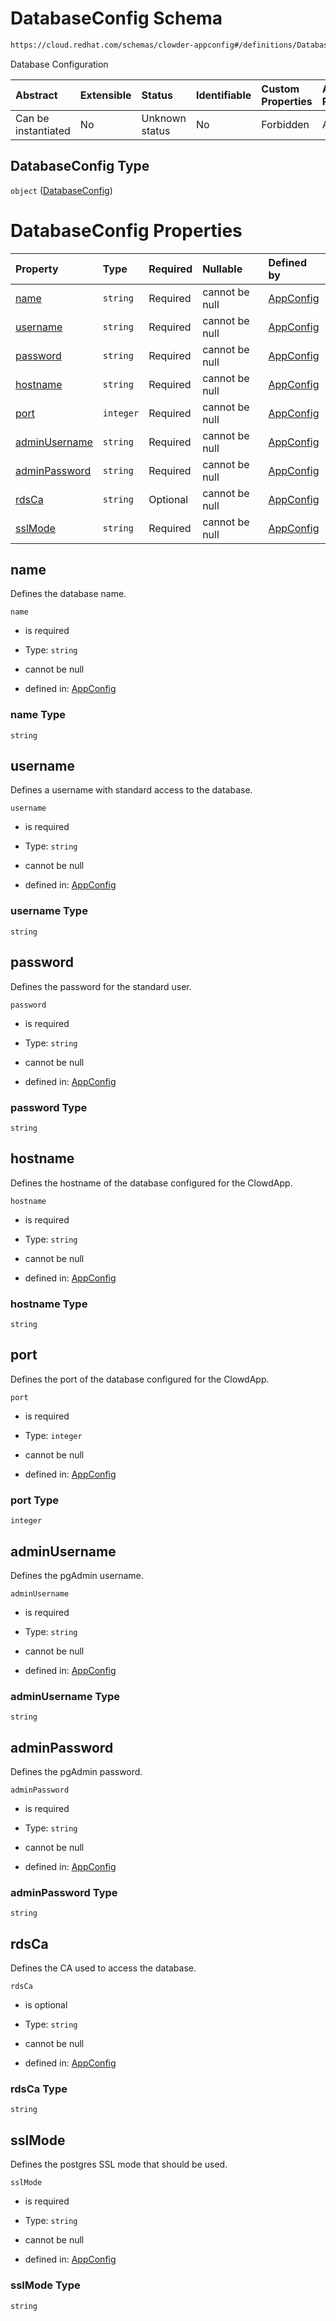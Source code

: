 # DatabaseConfig Schema

```txt
https://cloud.redhat.com/schemas/clowder-appconfig#/definitions/DatabaseConfig
```

Database Configuration

| Abstract            | Extensible | Status         | Identifiable | Custom Properties | Additional Properties | Access Restrictions | Defined In                                                   |
| :------------------ | :--------- | :------------- | :----------- | :---------------- | :-------------------- | :------------------ | :----------------------------------------------------------- |
| Can be instantiated | No         | Unknown status | No           | Forbidden         | Allowed               | none                | [schema.json*](../../out/schema.json "open original schema") |

## DatabaseConfig Type

`object` ([DatabaseConfig](schema-definitions-databaseconfig.md))

# DatabaseConfig Properties

| Property                        | Type      | Required | Nullable       | Defined by                                                                                                                                                                           |
| :------------------------------ | :-------- | :------- | :------------- | :----------------------------------------------------------------------------------------------------------------------------------------------------------------------------------- |
| [name](#name)                   | `string`  | Required | cannot be null | [AppConfig](schema-definitions-databaseconfig-properties-name.md "https://cloud.redhat.com/schemas/clowder-appconfig#/definitions/DatabaseConfig/properties/name")                   |
| [username](#username)           | `string`  | Required | cannot be null | [AppConfig](schema-definitions-databaseconfig-properties-username.md "https://cloud.redhat.com/schemas/clowder-appconfig#/definitions/DatabaseConfig/properties/username")           |
| [password](#password)           | `string`  | Required | cannot be null | [AppConfig](schema-definitions-databaseconfig-properties-password.md "https://cloud.redhat.com/schemas/clowder-appconfig#/definitions/DatabaseConfig/properties/password")           |
| [hostname](#hostname)           | `string`  | Required | cannot be null | [AppConfig](schema-definitions-databaseconfig-properties-hostname.md "https://cloud.redhat.com/schemas/clowder-appconfig#/definitions/DatabaseConfig/properties/hostname")           |
| [port](#port)                   | `integer` | Required | cannot be null | [AppConfig](schema-definitions-databaseconfig-properties-port.md "https://cloud.redhat.com/schemas/clowder-appconfig#/definitions/DatabaseConfig/properties/port")                   |
| [adminUsername](#adminusername) | `string`  | Required | cannot be null | [AppConfig](schema-definitions-databaseconfig-properties-adminusername.md "https://cloud.redhat.com/schemas/clowder-appconfig#/definitions/DatabaseConfig/properties/adminUsername") |
| [adminPassword](#adminpassword) | `string`  | Required | cannot be null | [AppConfig](schema-definitions-databaseconfig-properties-adminpassword.md "https://cloud.redhat.com/schemas/clowder-appconfig#/definitions/DatabaseConfig/properties/adminPassword") |
| [rdsCa](#rdsca)                 | `string`  | Optional | cannot be null | [AppConfig](schema-definitions-databaseconfig-properties-rdsca.md "https://cloud.redhat.com/schemas/clowder-appconfig#/definitions/DatabaseConfig/properties/rdsCa")                 |
| [sslMode](#sslmode)             | `string`  | Required | cannot be null | [AppConfig](schema-definitions-databaseconfig-properties-sslmode.md "https://cloud.redhat.com/schemas/clowder-appconfig#/definitions/DatabaseConfig/properties/sslMode")             |

## name

Defines the database name.

`name`

*   is required

*   Type: `string`

*   cannot be null

*   defined in: [AppConfig](schema-definitions-databaseconfig-properties-name.md "https://cloud.redhat.com/schemas/clowder-appconfig#/definitions/DatabaseConfig/properties/name")

### name Type

`string`

## username

Defines a username with standard access to the database.

`username`

*   is required

*   Type: `string`

*   cannot be null

*   defined in: [AppConfig](schema-definitions-databaseconfig-properties-username.md "https://cloud.redhat.com/schemas/clowder-appconfig#/definitions/DatabaseConfig/properties/username")

### username Type

`string`

## password

Defines the password for the standard user.

`password`

*   is required

*   Type: `string`

*   cannot be null

*   defined in: [AppConfig](schema-definitions-databaseconfig-properties-password.md "https://cloud.redhat.com/schemas/clowder-appconfig#/definitions/DatabaseConfig/properties/password")

### password Type

`string`

## hostname

Defines the hostname of the database configured for the ClowdApp.

`hostname`

*   is required

*   Type: `string`

*   cannot be null

*   defined in: [AppConfig](schema-definitions-databaseconfig-properties-hostname.md "https://cloud.redhat.com/schemas/clowder-appconfig#/definitions/DatabaseConfig/properties/hostname")

### hostname Type

`string`

## port

Defines the port of the database configured for the ClowdApp.

`port`

*   is required

*   Type: `integer`

*   cannot be null

*   defined in: [AppConfig](schema-definitions-databaseconfig-properties-port.md "https://cloud.redhat.com/schemas/clowder-appconfig#/definitions/DatabaseConfig/properties/port")

### port Type

`integer`

## adminUsername

Defines the pgAdmin username.

`adminUsername`

*   is required

*   Type: `string`

*   cannot be null

*   defined in: [AppConfig](schema-definitions-databaseconfig-properties-adminusername.md "https://cloud.redhat.com/schemas/clowder-appconfig#/definitions/DatabaseConfig/properties/adminUsername")

### adminUsername Type

`string`

## adminPassword

Defines the pgAdmin password.

`adminPassword`

*   is required

*   Type: `string`

*   cannot be null

*   defined in: [AppConfig](schema-definitions-databaseconfig-properties-adminpassword.md "https://cloud.redhat.com/schemas/clowder-appconfig#/definitions/DatabaseConfig/properties/adminPassword")

### adminPassword Type

`string`

## rdsCa

Defines the CA used to access the database.

`rdsCa`

*   is optional

*   Type: `string`

*   cannot be null

*   defined in: [AppConfig](schema-definitions-databaseconfig-properties-rdsca.md "https://cloud.redhat.com/schemas/clowder-appconfig#/definitions/DatabaseConfig/properties/rdsCa")

### rdsCa Type

`string`

## sslMode

Defines the postgres SSL mode that should be used.

`sslMode`

*   is required

*   Type: `string`

*   cannot be null

*   defined in: [AppConfig](schema-definitions-databaseconfig-properties-sslmode.md "https://cloud.redhat.com/schemas/clowder-appconfig#/definitions/DatabaseConfig/properties/sslMode")

### sslMode Type

`string`
